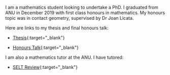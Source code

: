 
I am a mathematics student looking to undertake a PhD. I graduated from ANU in December 2019 with first class honours in mathematics. My honours topic was in contact geometry, supervised by Dr Joan Licata. 

Here are links to my thesis and final honours talk:

*   [Thesis](./thesis.pdf){:target="_blank"}

*   [Honours Talk](https://www.youtube.com/watch?v=P3Q9aNFrX8Q){:target="_blank"}

I am also a mathematics tutor at the ANU. I have tutored:

*   [SELT Review](./MATH2222_SELT.pdf){:target="_blank"}

